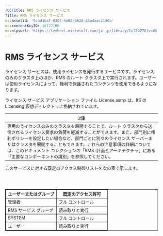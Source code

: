 ```yaml
---
TOCTitle: RMS ライセンス サービス
Title: RMS ライセンス サービス
ms:assetid: '5cad1baf-0304-4e82-b62d-83a4aac2140b'
ms:contentKeyID: 18122166
ms:mtpsurl: 'https://technet.microsoft.com/ja-jp/library/Cc720278(v=WS.10)'
---
```


RMS ライセンス サービス
=======================

ライセンス サービスは、使用ライセンスを発行するサービスです。ライセンスのみのクラスタ上のほか、RMS のルート クラスタ上で実行されます。ユーザーは使用ライセンスによって、権利で保護されたコンテンツを使用できるようになります。

ライセンス サービス アプリケーション ファイル License.asmx は、IIS の Licensing 仮想ディレクトリに格納されています。

| ![](images/Cc720278.note(WS.10).gif)注                                                                                                                                                                                                                                                                                                                                          |
|--------------------------------------------------------------------------------------------------------------------------------------------------------------------------------------------------------------------------------------------------------------------------------------------------------------------------------------------------------------------------------------------------------------|
| 専用のライセンスのみのクラスタを展開することで、ルート クラスタから送信されるライセンス要求の負荷を軽減することができます。また、部門別に権利ポリシーを設定したい場合など、部門ごとに別々のライセンス サーバーまたはクラスタを展開することもできます。これらの注意事項の詳細については、このドキュメント コレクションの「RMS :計画とアーキテクチャ」にある「主要なコンポーネントの識別」を参照してください。 |

このサービスに対する既定のアクセス制御リストを次の表で示します。

###  

 
<table style="border:1px solid black;">
<colgroup>
<col width="50%" />
<col width="50%" />
</colgroup>
<thead>
<tr class="header">
<th style="border:1px solid black;" >ユーザーまたはグループ</th>
<th style="border:1px solid black;" >既定のアクセス許可</th>
</tr>
</thead>
<tbody>
<tr class="odd">
<td style="border:1px solid black;">管理者</td>
<td style="border:1px solid black;">フル コントロール</td>
</tr>
<tr class="even">
<td style="border:1px solid black;">RMS サービス グループ</td>
<td style="border:1px solid black;">読み取りと実行</td>
</tr>
<tr class="odd">
<td style="border:1px solid black;">SYSTEM</td>
<td style="border:1px solid black;">フル コントロール</td>
</tr>
<tr class="even">
<td style="border:1px solid black;">ユーザー</td>
<td style="border:1px solid black;">読み取りと実行</td>
</tr>
</tbody>
</table>
